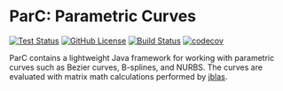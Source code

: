 # ParC: Parametric Curves

[![Test Status](https://github.com/klane/parc/workflows/Tests/badge.svg)](https://github.com/klane/parc/actions)
[![GitHub License](https://img.shields.io/github/license/klane/parc.svg)](https://github.com/klane/parc/blob/master/LICENSE)
[![Build Status](https://travis-ci.com/klane/parc.svg?branch=master)](https://travis-ci.com/klane/parc)
[![codecov](https://codecov.io/gh/klane/parc/branch/master/graph/badge.svg)](https://codecov.io/gh/klane/parc)

ParC contains a lightweight Java framework for working with parametric curves such as Bezier curves, B-splines, and
NURBS. The curves are evaluated with matrix math calculations performed by [jblas](http://jblas.org/).
